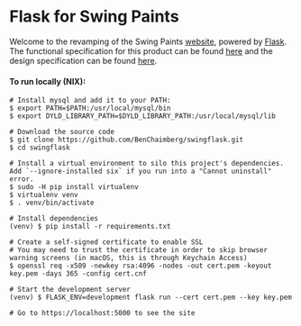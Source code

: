 Flask for Swing Paints
======================
Welcome to the revamping of the Swing Paints [website](http://www.swingpaints.com/), powered by [Flask](http://flask.pocoo.org/). The functional specification for this product can be found [here](https://github.com/BenChaimberg/swingflask/blob/master/docs/FS.md#functional-specification) and the design specification can be found [here](https://github.com/BenChaimberg/swingflask/blob/master/docs/DS.md#design-specification).

#### To run locally (NIX): ####
```
# Install mysql and add it to your PATH:
$ export PATH=$PATH:/usr/local/mysql/bin
$ export DYLD_LIBRARY_PATH=$DYLD_LIBRARY_PATH:/usr/local/mysql/lib

# Download the source code
$ git clone https://github.com/BenChaimberg/swingflask.git
$ cd swingflask

# Install a virtual environment to silo this project's dependencies. Add `--ignore-installed six` if you run into a "Cannot uninstall" error.
$ sudo -H pip install virtualenv
$ virtualenv venv
$ . venv/bin/activate

# Install dependencies
(venv) $ pip install -r requirements.txt

# Create a self-signed certificate to enable SSL
# You may need to trust the certificate in order to skip browser warning screens (in macOS, this is through Keychain Access)
$ openssl req -x509 -newkey rsa:4096 -nodes -out cert.pem -keyout key.pem -days 365 -config cert.cnf

# Start the development server
(venv) $ FLASK_ENV=development flask run --cert cert.pem --key key.pem

# Go to https://localhost:5000 to see the site
```
